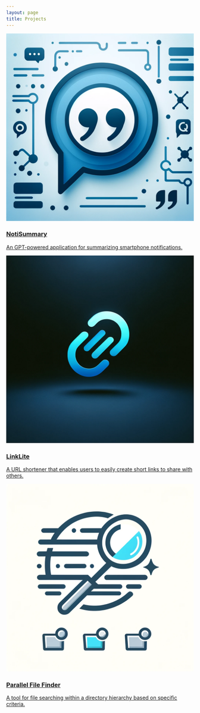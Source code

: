 ```yaml
---
layout: page
title: Projects
---
```


<div class="card-container">
  <a href="https://github.com/noti-summary/NotiSummary" target="_blank" rel="noopener noreferrer" class="card">
    <img src="/assets/img/notisummary_logo.png" alt="NotiSummary">
    <h3>NotiSummary</h3>
    <p>An GPT-powered application for summarizing smartphone notifications.</p>
  </a>

  <a href="https://github.com/james5418/LinkLite" target="_blank" rel="noopener noreferrer" class="card">
    <img src="/assets/img/linklite_logo.png" alt="LinkLite">
    <h3>LinkLite</h3>
    <p>A URL shortener that enables users to easily create short links to share with others.</p>
  </a>

  <a href="https://github.com/james5418/parallel-file-finder" target="_blank" rel="noopener noreferrer" class="card">
    <img src="/assets/img/parallel_file_finder_logo.png" alt="Parallel File Finder">
    <h3>Parallel File Finder</h3>
    <p>A tool for file searching within a directory hierarchy based on specific criteria.</p>
  </a>
</div>
